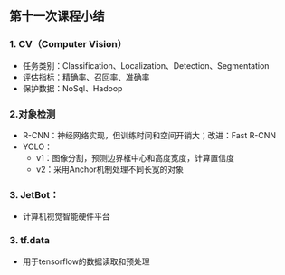 ## 第十一次课程小结

### 1. CV（Computer Vision）

- 任务类别：Classification、Localization、Detection、Segmentation
- 评估指标：精确率、召回率、准确率
- 保护数据：NoSql、Hadoop

### 2.对象检测

- R-CNN：神经网络实现，但训练时间和空间开销大；改进：Fast R-CNN
- YOLO：
  - v1：图像分割，预测边界框中心和高度宽度，计算置信度
  - v2：采用Anchor机制处理不同长宽的对象

### 3. JetBot：

- 计算机视觉智能硬件平台

### 3. tf.data

- 用于tensorflow的数据读取和预处理